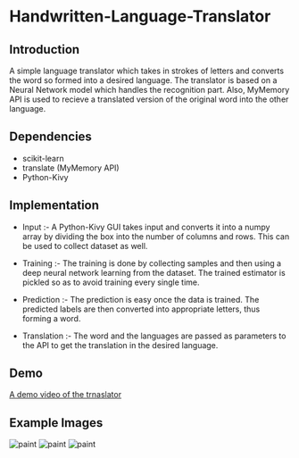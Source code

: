 # Handwritten-Language-Translator

## Introduction

A simple language translator which takes in strokes of letters and converts the word so formed into a desired language. The translator is based on a Neural Network model which handles the recognition part. Also, MyMemory API is used to recieve a translated version of the original word into the other language.

## Dependencies

* scikit-learn
* translate (MyMemory API)
* Python-Kivy

## Implementation

* Input :- A Python-Kivy GUI takes input and converts it into a numpy array by dividing the box into the number of columns and rows. This can be used to collect dataset as well.

* Training :- The training is done by collecting samples and then using a deep neural network learning from the dataset. The trained estimator is pickled so as to avoid training every single time.

* Prediction :- The prediction is easy once the data is trained. The predicted labels are then converted into appropriate letters, thus forming a word.

* Translation :- The word and the languages are passed as parameters to the API to get the translation in the desired language.

## Demo

[A demo video of the trnaslator](https://www.youtube.com/watch?v=KbpMcCN0BSA)

## Example Images

![paint](https://cloud.githubusercontent.com/assets/25536866/25718546/23d43724-3124-11e7-8b5e-aa09aefdcaa1.png)
![paint](https://cloud.githubusercontent.com/assets/25536866/25718546/23d43724-3124-11e7-8b5e-aa09aefdcaa1.png)
![paint](https://cloud.githubusercontent.com/assets/25536866/25718546/23d43724-3124-11e7-8b5e-aa09aefdcaa1.png)
